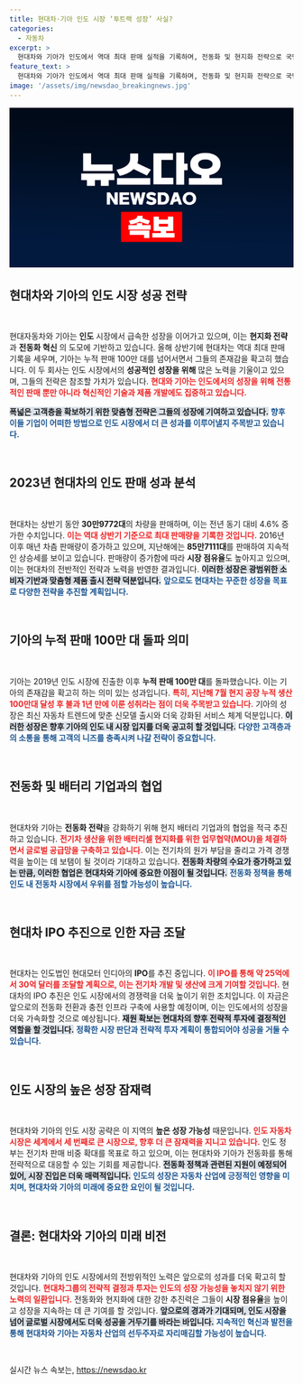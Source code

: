 ```yaml
---
title: 현대차·기아 인도 시장 ‘투트랙 성장’ 사실?
categories:
  - 자동차
excerpt: >
  현대차와 기아가 인도에서 역대 최대 판매 실적을 기록하며, 전동화 및 현지화 전략으로 국민기업 목표에 속도를 내고 있다. 현지 IPO로 4조원 조달 예정, 전기차 시장 진출도 가속화될 전망.
feature_text: >
  현대차와 기아가 인도에서 역대 최대 판매 실적을 기록하며, 전동화 및 현지화 전략으로 국민기업 목표에 속도를 내고 있다. 현지 IPO로 4조원 조달 예정, 전기차 시장 진출도 가속화될 전망.
image: '/assets/img/newsdao_breakingnews.jpg'
---
```


<p><img src="/assets/img/newsdao_breakingnews.jpg" alt="pcversion 속보" /></p>

<h2 data-ke-size="size26">현대차와 기아의 인도 시장 성공 전략</h2>

<p data-ke-size="size16">&nbsp;</p>

<p>현대자동차와 기아는 <strong>인도</strong> 시장에서 급속한 성장을 이어가고 있으며, 이는 <strong>현지화 전략</strong>과 <strong>전동화 혁신</strong> 의 도모에 기반하고 있습니다. 올해 상반기에 현대차는 역대 최대 판매 기록을 세우며, 기아는 누적 판매 100만 대를 넘어서면서 그들의 존재감을 확고히 했습니다. 이 두 회사는 인도 시장에서의 <strong>성공적인 성장을 위해</strong> 많은 노력을 기울이고 있으며, 그들의 전략은 참조할 가치가 있습니다. <b><span style="color: #ee2323;">현대와 기아는 인도에서의 성장을 위해 전통적인 판매 뿐만 아니라 혁신적인 기술과 제품 개발에도 집중하고 있습니다.</span></b> </p>

<p><b><span style="background-color: #21538527;">폭넓은 고객층을 확보하기 위한 맞춤형 전략은 그들의 성장에 기여하고 있습니다.</span></b> <b><span style="color: #1a5490;">향후 이들 기업이 어떠한 방법으로 인도 시장에서 더 큰 성과를 이루어낼지 주목받고 있습니다.</span></b></p>

<p data-ke-size="size16">&nbsp;</p>

<h2 data-ke-size="size26">2023년 현대차의 인도 판매 성과 분석</h2>

<p data-ke-size="size16">&nbsp;</p>

<p>현대차는 상반기 동안 <strong>30만9772대</strong>의 차량을 판매하며, 이는 전년 동기 대비 4.6% 증가한 수치입니다. <b><span style="color: #ee2323;">이는 역대 상반기 기준으로 최대 판매량을 기록한 것입니다.</span></b> 2016년 이후 매년 차츰 판매량이 증가하고 있으며, 지난해에는 <strong>85만7111대</strong>를 판매하여 지속적인 상승세를 보이고 있습니다. 판매량이 증가함에 따라 <strong>시장 점유율</strong>도 높아지고 있으며, 이는 현대차의 전반적인 전략과 노력을 반영한 결과입니다. <b><span style="background-color: #21538527;">이러한 성장은 광범위한 소비자 기반과 맞춤형 제품 출시 전략 덕분입니다.</span></b> <b><span style="color: #1a5490;">앞으로도 현대차는 꾸준한 성장을 목표로 다양한 전략을 추진할 계획입니다.</span></b></p>

<p data-ke-size="size16">&nbsp;</p>

<h2 data-ke-size="size26">기아의 누적 판매 100만 대 돌파 의미</h2>

<p data-ke-size="size16">&nbsp;</p>

<p>기아는 2019년 인도 시장에 진출한 이후 <strong>누적 판매 100만 대</strong>를 돌파했습니다. 이는 기아의 존재감을 확고히 하는 의미 있는 성과입니다. <b><span style="color: #ee2323;">특히, 지난해 7월 현지 공장 누적 생산 100만대 달성 후 불과 1년 만에 이룬 성취라는 점이 더욱 주목받고 있습니다.</span></b> 기아의 성장은 최신 자동차 트렌드에 맞춘 신모델 출시와 더욱 강화된 서비스 체계 덕분입니다. <b><span style="background-color: #21538527;">이러한 성장은 향후 기아의 인도 내 시장 입지를 더욱 공고히 할 것입니다.</span></b> <b><span style="color: #1a5490;">다양한 고객층과의 소통을 통해 고객의 니즈를 충족시켜 나갈 전략이 중요합니다.</span></b></p>

<p data-ke-size="size16">&nbsp;</p>

<h2 data-ke-size="size26">전동화 및 배터리 기업과의 협업</h2>

<p data-ke-size="size16">&nbsp;</p>

<p>현대차와 기아는 <strong>전동화 전략</strong>을 강화하기 위해 현지 배터리 기업과의 협업을 적극 추진하고 있습니다. <b><span style="color: #ee2323;">전기차 생산을 위한 배터리셀 현지화를 위한 업무협약(MOU)을 체결하면서 글로벌 공급망을 구축하고 있습니다.</span></b> 이는 전기차의 원가 부담을 줄리고 가격 경쟁력을 높이는 데 보탬이 될 것이라 기대하고 있습니다. <b><span style="background-color: #21538527;">전동화 차량의 수요가 증가하고 있는 만큼, 이러한 협업은 현대차와 기아에 중요한 이점이 될 것입니다.</span></b> <b><span style="color: #1a5490;">전동화 정책을 통해 인도 내 전동차 시장에서 우위를 점할 가능성이 높습니다.</span></b></p>

<p data-ke-size="size16">&nbsp;</p>

<h2 data-ke-size="size26">현대차 IPO 추진으로 인한 자금 조달</h2>

<p data-ke-size="size16">&nbsp;</p>

<p>현대차는 인도법인 현대모터 인디아의 <strong>IPO</strong>를 추진 중입니다. <b><span style="color: #ee2323;">이 IPO를 통해 약 25억에서 30억 달러를 조달할 계획으로, 이는 전기차 개발 및 생산에 크게 기여할 것입니다.</span></b> 현대차의 IPO 추진은 인도 시장에서의 경쟁력을 더욱 높이기 위한 조치입니다. 이 자금은 앞으로의 전동화 전환과 충전 인프라 구축에 사용할 예정이며, 이는 인도에서의 성장을 더욱 가속화할 것으로 예상됩니다. <b><span style="background-color: #21538527;">재원 확보는 현대차의 향후 전략적 투자에 결정적인 역할을 할 것입니다.</span></b> <b><span style="color: #1a5490;">정확한 시장 판단과 전략적 투자 계획이 통합되어야 성공을 거둘 수 있습니다.</span></b></p>

<p data-ke-size="size16">&nbsp;</p>

<h2 data-ke-size="size26">인도 시장의 높은 성장 잠재력</h2>

<p data-ke-size="size16">&nbsp;</p>

<p>현대차와 기아의 인도 시장 공략은 이 지역의 <strong>높은 성장 가능성</strong> 때문입니다. <b><span style="color: #ee2323;">인도 자동차 시장은 세계에서 세 번째로 큰 시장으로, 향후 더 큰 잠재력을 지니고 있습니다.</span></b> 인도 정부는 전기차 판매 비중 확대를 목표로 하고 있으며, 이는 현대차와 기아가 전동화를 통해 전략적으로 대응할 수 있는 기회를 제공합니다. <b><span style="background-color: #21538527;">전동화 정책과 관련된 지원이 예정되어 있어, 시장 진입은 더욱 매력적입니다.</span></b> <b><span style="color: #1a5490;">인도의 성장은 자동차 산업에 긍정적인 영향을 미치며, 현대차와 기아의 미래에 중요한 요인이 될 것입니다.</span></b></p>

<p data-ke-size="size16">&nbsp;</p>

<h2 data-ke-size="size26">결론: 현대차와 기아의 미래 비전</h2>

<p data-ke-size="size16">&nbsp;</p>

<p>현대차와 기아의 인도 시장에서의 전방위적인 노력은 앞으로의 성과를 더욱 확고히 할 것입니다. <b><span style="color: #ee2323;">현대차그룹의 전략적 결정과 투자는 인도의 성장 가능성을 놓치지 않기 위한 노력의 일환입니다.</span></b> 전동화와 현지화에 대한 강한 추진력은 그들이 <strong>시장 점유율</strong>을 높이고 성장을 지속하는 데 큰 기여를 할 것입니다. <b><span style="background-color: #21538527;">앞으로의 경과가 기대되며, 인도 시장을 넘어 글로벌 시장에서도 더욱 성공을 거두기를 바라는 바입니다.</span></b> <b><span style="color: #1a5490;">지속적인 혁신과 발전을 통해 현대차와 기아는 자동차 산업의 선두주자로 자리매김할 가능성이 높습니다.</span></b></p>

<p data-ke-size="size16">&nbsp;</p>
실시간 뉴스 속보는, <a href="https://newsdao.kr" rel="dofollow">https://newsdao.kr</a>


